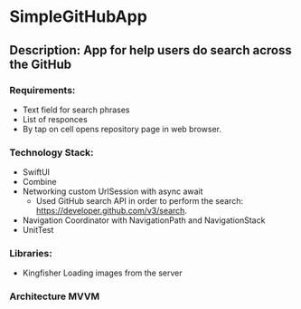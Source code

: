 # SimpleGitHubApp

## Description: App for help users do search across the GitHub

### Requirements:
* Text field for search phrases
* List of responces
* By tap on cell opens repository page in web browser.

### Technology Stack:
* SwiftUI
* Combine
* Networking custom UrlSession with async await
    * Used GitHub search API in order to perform the search: <https://developer.github.com/v3/search>.
* Navigation Coordinator with NavigationPath and NavigationStack
* UnitTest

### Libraries:
* Kingfisher Loading images from the server

### Architecture MVVM
